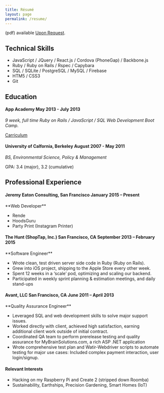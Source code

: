 ```yaml
---
title: Résumé
layout: page
permalink: /resume/
---
```

<p id='resume_mailto'>(pdf) available <a href='mailto:jeremyeaton89@gmail.com'>Upon Request</a>.</p>

## Technical Skills

- JavaScript / JQuery / React.js / Cordova (PhoneGap) / Backbone.js
- Ruby / Ruby on Rails / Rspec / Capybara
- SQL / SQLite / PostgreSQL / MySQL / Firebase
- HTM5 / CSS3
- Git

## Education

<h4>App Academy <span class="date">May 2013 - July 2013</span></h4>

*9 week, full time Ruby on Rails / JavaScript / SQL Web Development Boot Camp.*

[Carriculum](http://www.appacademy.io/#p-curriculum)

<h4>University of Calfornia, Berkeley <span class="date">August 2007 - May 2011</span></h4>

*BS, Environmental Science, Policy & Management*

GPA: 3.4 (major), 3.2 (cumulative)

## Professional Experience

<h4>Jeremy Eaton Consulting, San Francisco <span class="date">January 2015 – Present</span></h4>
**Web Developer**

- Rende
- HoodsGuru
- Party Print (Instagram Printer)

<h4>The Hunt (ShopTap, Inc.) <span class="date">San Francisco, CA September 2013 – February 2015</span></h4>
**Software Engineer**

- Wrote clean, test driven server side code in Ruby (Ruby on Rails).
- Grew into iOS project, shipping to the Apple Store every other week.
- Spent 12 weeks in a ‘scale’ pod, optimizing and scaling our backend.
- Participated in weekly sprint planning & estimation meetings, and daily stand-ups

<h4>Avant, LLC <span class="date">San Francisco, CA June 2011 – April 2013</span></h4>
**Quality Assurance Engineer**

- Leveraged SQL and web development skills to solve major support issues. 
- Worked directly with client, achieved high satisfaction, earning additional client work outside of initial contract.
- Coordinated QA team to perform prerelease testing and quality assurance for MyBrainSolutions.com, a rich ASP .NET application 
- Wrote comprehensive test plan and Watir-Webdriver scripts to automate testing for major use cases: Included complex payment interaction, user login/signup.


<h4>Relevant Interests</h4>

- Hacking on my Raspberry Pi and Create 2 (stripped down Roomba)
- Sustainability, Earthships, Precision Gardening, Smart Homes (IoT)

